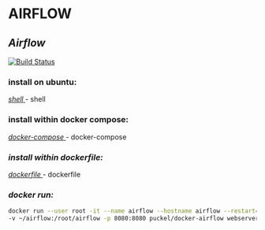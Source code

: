 # AIRFLOW
## _Airflow_

[![Build Status](https://travis-ci.org/joemccann/dillinger.svg?branch=master)](https://nodesource.com/products/nsolid)

### install on ubuntu:
[ _shell_ ](https://github.com/mindsetcloud/infra-data-engineer/blob/main/docker/airflow/install.sh) - shell

### install within docker compose:
[ _docker-compose_ ](https://github.com/mindsetcloud/infra-data-engineer/blob/main/docker/airflow/airflow.yml) - docker-compose

### _install within dockerfile:_
[ _dockerfile_ ](https://github.com/mindsetcloud/infra-data-engineer/blob/main/docker/airflow/Dockerfile) - dockerfile

### _docker run:_

```sh
docker run --user root -it --name airflow --hostname airflow --restart=always \
-v ~/airflow:/root/airflow -p 8080:8080 puckel/docker-airflow webserver
```


